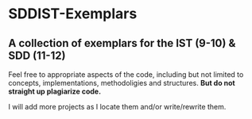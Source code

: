 # SDDIST-Exemplars
## A collection of exemplars for the IST (9-10) & SDD (11-12)

Feel free to appropriate aspects of the code, including but not limited to concepts, implementations, methodoligies and structures.
**But do not straight up plagiarize code.**

I will add more projects as I locate them and/or write/rewrite them.
